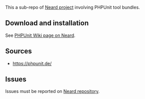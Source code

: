 This a sub-repo of [Neard project](https://github.com/crazy-max/neard) involving PHPUnit tool bundles.

## Download and installation

See [PHPUnit Wiki page on Neard](https://github.com/crazy-max/neard/wiki/toolPHPUnit).

## Sources

* https://phpunit.de/

## Issues

Issues must be reported on [Neard repository](https://github.com/crazy-max/neard/issues).
